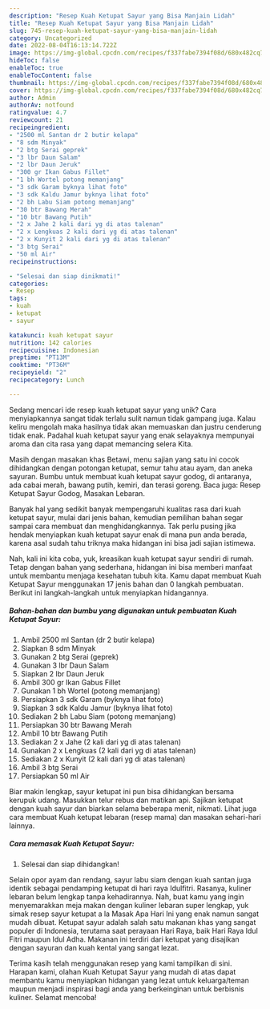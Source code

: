 ```yaml
---
description: "Resep Kuah Ketupat Sayur yang Bisa Manjain Lidah"
title: "Resep Kuah Ketupat Sayur yang Bisa Manjain Lidah"
slug: 745-resep-kuah-ketupat-sayur-yang-bisa-manjain-lidah
category: Uncategorized
date: 2022-08-04T16:13:14.722Z
image: https://img-global.cpcdn.com/recipes/f337fabe7394f08d/680x482cq70/kuah-ketupat-sayur-foto-resep-utama.jpg
hideToc: false
enableToc: true
enableTocContent: false
thumbnail: https://img-global.cpcdn.com/recipes/f337fabe7394f08d/680x482cq70/kuah-ketupat-sayur-foto-resep-utama.jpg
cover: https://img-global.cpcdn.com/recipes/f337fabe7394f08d/680x482cq70/kuah-ketupat-sayur-foto-resep-utama.jpg
author: Admin
authorAv: notfound
ratingvalue: 4.7
reviewcount: 21
recipeingredient:
- "2500 ml Santan dr 2 butir kelapa"
- "8 sdm Minyak"
- "2 btg Serai geprek"
- "3 lbr Daun Salam"
- "2 lbr Daun Jeruk"
- "300 gr Ikan Gabus Fillet"
- "1 bh Wortel potong memanjang"
- "3 sdk Garam byknya lihat foto"
- "3 sdk Kaldu Jamur byknya lihat foto"
- "2 bh Labu Siam potong memanjang"
- "30 btr Bawang Merah"
- "10 btr Bawang Putih"
- "2 x Jahe 2 kali dari yg di atas talenan"
- "2 x Lengkuas 2 kali dari yg di atas talenan"
- "2 x Kunyit 2 kali dari yg di atas talenan"
- "3 btg Serai"
- "50 ml Air"
recipeinstructions:

- "Selesai dan siap dinikmati!"
categories:
- Resep
tags:
- kuah
- ketupat
- sayur

katakunci: kuah ketupat sayur 
nutrition: 142 calories
recipecuisine: Indonesian
preptime: "PT13M"
cooktime: "PT36M"
recipeyield: "2"
recipecategory: Lunch

---
```





Sedang mencari ide resep kuah ketupat sayur yang unik? Cara menyiapkannya sangat tidak terlalu sulit namun tidak gampang juga. Kalau keliru mengolah maka hasilnya tidak akan memuaskan dan justru cenderung tidak enak. Padahal kuah ketupat sayur yang enak selayaknya mempunyai aroma dan cita rasa yang dapat memancing selera Kita.





Masih dengan masakan khas Betawi, menu sajian yang satu ini cocok dihidangkan dengan potongan ketupat, semur tahu atau ayam, dan aneka sayuran. Bumbu untuk membuat kuah ketupat sayur godog, di antaranya, ada cabai merah, bawang putih, kemiri, dan terasi goreng. Baca juga: Resep Ketupat Sayur Godog, Masakan Lebaran.

Banyak hal yang sedikit banyak mempengaruhi kualitas rasa dari kuah ketupat sayur, mulai dari jenis bahan, kemudian pemilihan bahan segar sampai cara membuat dan menghidangkannya. Tak perlu pusing jika hendak menyiapkan kuah ketupat sayur enak di mana pun anda berada, karena asal sudah tahu triknya maka hidangan ini bisa jadi sajian istimewa.






Nah, kali ini kita coba, yuk, kreasikan kuah ketupat sayur sendiri di rumah. Tetap dengan bahan yang sederhana, hidangan ini bisa memberi manfaat untuk membantu menjaga kesehatan tubuh kita. Kamu dapat membuat Kuah Ketupat Sayur menggunakan 17 jenis bahan dan 0 langkah pembuatan. Berikut ini langkah-langkah untuk menyiapkan hidangannya.

<!--inarticleads1-->

##### Bahan-bahan dan bumbu yang digunakan untuk pembuatan Kuah Ketupat Sayur:

1. Ambil 2500 ml Santan (dr 2 butir kelapa)
1. Siapkan 8 sdm Minyak
1. Gunakan 2 btg Serai (geprek)
1. Gunakan 3 lbr Daun Salam
1. Siapkan 2 lbr Daun Jeruk
1. Ambil 300 gr Ikan Gabus Fillet
1. Gunakan 1 bh Wortel (potong memanjang)
1. Persiapkan 3 sdk Garam (byknya lihat foto)
1. Siapkan 3 sdk Kaldu Jamur (byknya lihat foto)
1. Sediakan 2 bh Labu Siam (potong memanjang)
1. Persiapkan 30 btr Bawang Merah
1. Ambil 10 btr Bawang Putih
1. Sediakan 2 x Jahe (2 kali dari yg di atas talenan)
1. Gunakan 2 x Lengkuas (2 kali dari yg di atas talenan)
1. Sediakan 2 x Kunyit (2 kali dari yg di atas talenan)
1. Ambil 3 btg Serai
1. Persiapkan 50 ml Air


Biar makin lengkap, sayur ketupat ini pun bisa dihidangkan bersama kerupuk udang. Masukkan telur rebus dan matikan api. Sajikan ketupat dengan kuah sayur dan biarkan selama beberapa menit, nikmati. Lihat juga cara membuat Kuah ketupat lebaran (resep mama) dan masakan sehari-hari lainnya. 

<!--inarticleads2-->

##### Cara memasak Kuah Ketupat Sayur:


1. Selesai dan siap dihidangkan!

Selain opor ayam dan rendang, sayur labu siam dengan kuah santan juga identik sebagai pendamping ketupat di hari raya Idulfitri. Rasanya, kuliner lebaran belum lengkap tanpa kehadirannya. Nah, buat kamu yang ingin menyemarakkan meja makan dengan kuliner lebaran super lengkap, yuk simak resep sayur ketupat a la Masak Apa Hari Ini yang enak namun sangat mudah dibuat. Ketupat sayur adalah salah satu makanan khas yang sangat populer di Indonesia, terutama saat perayaan Hari Raya, baik Hari Raya Idul Fitri maupun Idul Adha. Makanan ini terdiri dari ketupat yang disajikan dengan sayuran dan kuah kental yang sangat lezat. 

Terima kasih telah menggunakan resep yang kami tampilkan di sini. Harapan kami, olahan Kuah Ketupat Sayur yang mudah di atas dapat membantu kamu menyiapkan hidangan yang lezat untuk keluarga/teman maupun menjadi inspirasi bagi anda yang berkeinginan untuk berbisnis kuliner. Selamat mencoba!
